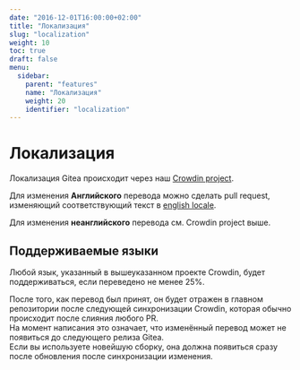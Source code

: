 ```yaml
---
date: "2016-12-01T16:00:00+02:00"
title: "Локализация"
slug: "localization"
weight: 10
toc: true
draft: false
menu:
  sidebar:
    parent: "features"
    name: "Локализация"
    weight: 20
    identifier: "localization"
---
```


# Локализация

Локализация Gitea происходит через наш [Crowdin project](https://crowdin.com/project/gitea).

Для изменения **Английского** перевода можно сделать pull request, изменяющий соответствующий текст в 
[english locale](https://github.com/go-gitea/gitea/blob/master/options/locale/locale_en-US.ini).

Для изменения **неанглийского** перевода см. Crowdin project выше.

## Поддерживаемые языки

Любой язык, указанный в вышеуказанном проекте Crowdin, будет поддерживаться, если переведено не менее 25%.

После того, как перевод был принят, он будет отражен в главном репозитории после следующей синхронизации Crowdin, которая обычно происходит после слияния любого PR.  
На момент написания это означает, что изменённый перевод может не появиться до следующего релиза Gitea.  
Если вы используете новейшую сборку, она должна появиться сразу после обновления после синхронизации изменения.
